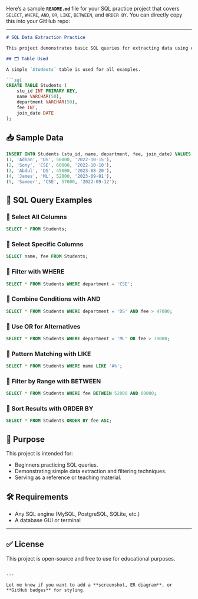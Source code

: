 Here’s a sample **`README.md`** file for your SQL practice project that covers `SELECT`, `WHERE`, `AND`, `OR`, `LIKE`, `BETWEEN`, and `ORDER BY`. You can directly copy this into your GitHub repo:

---

````markdown
# SQL Data Extraction Practice

This project demonstrates basic SQL queries for extracting data using common clauses and operators like `SELECT`, `WHERE`, `AND`, `OR`, `LIKE`, `BETWEEN`, and `ORDER BY`.

## 🗂️ Table Used

A simple `Students` table is used for all examples.

```sql
CREATE TABLE Students (
    stu_id INT PRIMARY KEY,
    name VARCHAR(50),
    department VARCHAR(50),
    fee INT,
    join_date DATE
);
````

## 📥 Sample Data

```sql
INSERT INTO Students (stu_id, name, department, fee, join_date) VALUES
(1, 'Adnan', 'DS', 50000, '2022-10-15'),
(2, 'Sony', 'CSE', 60000, '2022-10-10'),
(3, 'Abdul', 'DS', 45000, '2023-08-20'),
(4, 'James', 'ML', 52000, '2023-09-01'),
(5, 'Sameer', 'CSE', 57000, '2022-09-12');
```

## 🧪 SQL Query Examples

### 🔹 Select All Columns

```sql
SELECT * FROM Students;
```

### 🔹 Select Specific Columns

```sql
SELECT name, fee FROM Students;
```

### 🔹 Filter with WHERE

```sql
SELECT * FROM Students WHERE department = 'CSE';
```

### 🔹 Combine Conditions with AND

```sql
SELECT * FROM Students WHERE department = 'DS' AND fee > 47000;
```

### 🔹 Use OR for Alternatives

```sql
SELECT * FROM Students WHERE department = 'ML' OR fee > 70000;
```

### 🔹 Pattern Matching with LIKE

```sql
SELECT * FROM Students WHERE name LIKE 'A%';
```

### 🔹 Filter by Range with BETWEEN

```sql
SELECT * FROM Students WHERE fee BETWEEN 52000 AND 60000;
```

### 🔹 Sort Results with ORDER BY

```sql
SELECT * FROM Students ORDER BY fee ASC;
```

## 📘 Purpose

This project is intended for:

* Beginners practicing SQL queries.
* Demonstrating simple data extraction and filtering techniques.
* Serving as a reference or teaching material.

## 🛠️ Requirements

* Any SQL engine (MySQL, PostgreSQL, SQLite, etc.)
* A database GUI or terminal

---

## ✅ License

This project is open-source and free to use for educational purposes.

```

---

Let me know if you want to add a **screenshot, ER diagram**, or **GitHub badges** for styling.
```
